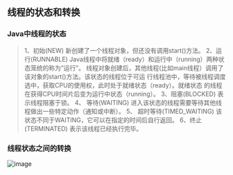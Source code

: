 ## 线程的状态和转换

### Java中线程的状态

> 1、初始(NEW)
> 新创建了一个线程对象，但还没有调用start()方法。
> 2、运行(RUNNABLE)
> Java线程中将就绪（ready）和运行中（running）两种状态笼统的称为“运行”。
> 线程对象创建后，其他线程(比如main线程）调用了该对象的start()方法。该状态的线程位于可运
> 行线程池中，等待被线程调度选中，获取CPU的使用权，此时处于就绪状态（ready）。就绪状态
> 的线程在获得CPU时间片后变为运行中状态（running）。
> 3、阻塞(BLOCKED)
> 表示线程阻塞于锁。
> 4、 等待(WAITING)
> 进入该状态的线程需要等待其他线程做出一些特定动作（通知或中断）。
> 5、 超时等待(TIMED_WAITING)
> 该状态不同于WAITING，它可以在指定的时间后自行返回。
> 6、终止(TERMINATED)
> 表示该线程已经执行完毕。

### 线程状态之间的转换

![image](https://img-blog.csdn.net/2018070117435683?watermark/2/text/aHR0cHM6Ly9ibG9nLmNzZG4ubmV0L3BhbmdlMTk5MQ==/font/5a6L5L2T/fontsize/400/fill/I0JBQkFCMA==/dissolve/70)